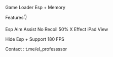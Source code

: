 Game Loader Esp + Memory

Features👇


Esp
Aim Assist
No Recoil 50%
X Effect
iPad View

Hide Esp + Support 180 FPS


Contact : t.me/el_professssor

